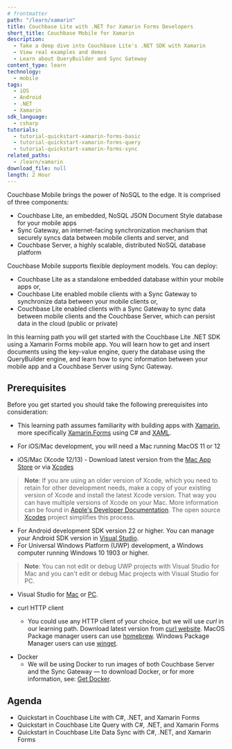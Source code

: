 ```yaml
---
# frontmatter
path: "/learn/xamarin"
title: Couchbase Lite with .NET for Xamarin Forms Developers
short_title: Couchbase Mobile for Xamarin
description: 
  - Take a deep dive into Couchbase Lite's .NET SDK with Xamarin
  - View real examples and demos
  - Learn about QueryBuilder and Sync Gateway
content_type: learn
technology: 
  - mobile
tags:
  - iOS
  - Android 
  - .NET
  - Xamarin
sdk_language:
  - csharp
tutorials:
  - tutorial-quickstart-xamarin-forms-basic
  - tutorial-quickstart-xamarin-forms-query
  - tutorial-quickstart-xamarin-forms-sync
related_paths: 
  - /learn/xamarin
download_file: null
length: 2 Hour
---
```


Couchbase Mobile brings the power of NoSQL to the edge. It is comprised of three components:

- Couchbase Lite, an embedded, NoSQL JSON Document Style database for your mobile apps
- Sync Gateway, an internet-facing synchronization mechanism that securely syncs data between mobile clients and server, and
- Couchbase Server, a highly scalable, distributed NoSQL database platform

Couchbase Mobile supports flexible deployment models. You can deploy:
- Couchbase Lite as a standalone embedded database within your mobile apps or,
- Couchbase Lite enabled mobile clients with a Sync Gateway to synchronize data between your mobile clients or,
- Couchbase Lite enabled clients with a Sync Gateway to sync data between mobile clients and the Couchbase Server, which can persist data in the cloud (public or private)

In this learning path you will get started with the Couchbase Lite .NET SDK using a Xamarin Forms mobile app. You will learn how to get and insert documents using the key-value engine, query the database using the QueryBuilder engine, and learn how to sync information between your mobile app and a Couchbase Server using Sync Gateway. 

## Prerequisites

Before you get started you should take the following prerequisites into consideration:

* This learning path assumes familiarity with building apps with <a target="_blank" rel="noopener noreferrer" href="https://dotnet.microsoft.com/en-us/apps/xamarin">Xamarin</a>, more specifically <a target="_blank" rel="noopener noreferrer" href="https://dotnet.microsoft.com/en-us/apps/xamarin/xamarin-forms">Xamarin.Forms</a> using C# and <a target="_blank" rel="noopener noreferrer" href="https://docs.microsoft.com/en-us/visualstudio/xaml-tools/xaml-overview?view=vs-2022">XAML</a>.

* For iOS/Mac development, you will need a Mac running MacOS 11 or 12
* iOS/Mac (Xcode 12/13) - Download latest version from the <a target="_blank" rel="noopener noreferrer" href="https://itunes.apple.com/us/app/xcode/id497799835?mt=12">Mac App Store</a> or via <a target="_blank" rel="noopener noreferrer" href="https://github.com/RobotsAndPencils/XcodesApp">Xcodes</a>
> **Note**: If you are using an older version of Xcode, which you need to retain for other development needs, make a copy of your existing version of Xcode and install the latest Xcode version.  That way you can have multiple versions of Xcode on your Mac.  More information can be found in <a target="_blank" rel="noopener noreferrer" href="https://developer.apple.com/library/archive/technotes/tn2339/_index.html#//apple_ref/doc/uid/DTS40014588-CH1-I_HAVE_MULTIPLE_VERSIONS_OF_XCODE_INSTALLED_ON_MY_MACHINE__WHAT_VERSION_OF_XCODE_DO_THE_COMMAND_LINE_TOOLS_CURRENTLY_USE_">Apple's Developer Documentation</a>.  The open source <a target="_blank" rel="noopener noreferrer" href="https://github.com/RobotsAndPencils/XcodesApp">Xcodes</a> project simplifies this process.
* For Android development SDK version 22 or higher.  You can manage your Android SDK version in <a target="_blank" rel="noopener noreferrer" href="https://docs.microsoft.com/en-us/xamarin/android/get-started/installation/android-sdk?tabs=macos">Visual Studio</a>.
* For Universal Windows Platform (UWP) development, a Windows computer running Windows 10 1903 or higher.
> **Note**:  You can not edit or debug UWP projects with Visual Studio for Mac and you can't edit or debug Mac projects with Visual Studio for PC.
* Visual Studio for <a target="_blank" rel="noopener noreferrer" href="https://visualstudio.microsoft.com/vs/mac/">Mac</a> or <a target="_blank" rel="noopener noreferrer" href="https://visualstudio.microsoft.com/vs/">PC</a>.

* curl HTTP client
  * You could use any HTTP client of your choice, but we will use *curl* in our learning path. Download latest version from [curl website](https://curl.haxx.se/download.html).  MacOS Package manager users can use <a target="_blank" rel="noopener noreferrer" href="https://brew.sh/">homebrew</a>.  Windows Package Manager users can use <a target="_blank" rel="noopener noreferrer" href="https://docs.microsoft.com/en-us/windows/package-manager/winget/">winget</a>.

- Docker
  * We will be using Docker to run images of both Couchbase Server and the Sync Gateway — to download Docker, or for more information, see: <a target="_blank" rel="noopener noreferrer" href="https://docs.docker.com/get-docker/">Get Docker</a>.

## Agenda

- Quickstart in Couchbase Lite with C#, .NET, and Xamarin Forms
- Quickstart in Couchbase Lite Query with C#, .NET, and Xamarin Forms
- Quickstart in Couchbase Lite Data Sync with C#, .NET, and Xamarin Forms
